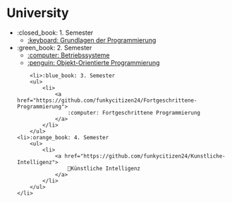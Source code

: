# University

<ul>
    <li>:closed_book: 1. Semester
        <ul>
            <li>
                <a href="https://github.com/funkycitizen24/Grundlagen-der-Programmierung">
                    :keyboard: Grundlagen der Programmierung
                </a>
            </li>
        </ul>
    </li>
    <li>:green_book: 2. Semester
        <ul>
            <li>
                <a href="https://github.com/funkycitizen24/Betriebssysteme">
                    :computer: Betriebssysteme
                </a>
            </li>
        </ul>
        <ul>
            <li>
                <a href="">
                    :penguin: Objekt-Orientierte Programmierung
                </a>
            </li>
        </ul>
    </li>
    
        <li>:blue_book: 3. Semester
        <ul>
            <li>
                <a href="https://github.com/funkycitizen24/Fortgeschrittene-Programmierung">
                    :computer: Fortgeschrittene Programmierung
                </a>
            </li>
        </ul>
    <li>:orange_book: 4. Semester
        <ul>
            <li>
                <a href="https://github.com/funkycitizen24/Kunstliche-Intelligenz">
                    🤖Künstliche Intelligenz
                </a>
            </li> 
        </ul>
    </li>
</ul>
